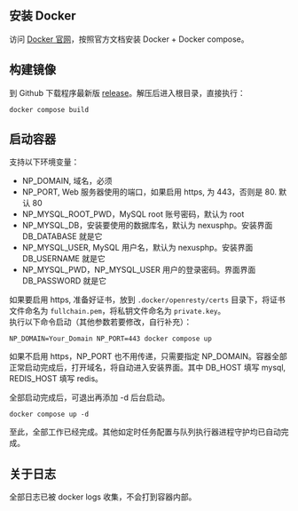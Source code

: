 <ArticleTopAd></ArticleTopAd>


## 安装 Docker

访问 [Docker 官网](https://docs.docker.com/engine/install/)，按照官方文档安装 Docker + Docker compose。

## 构建镜像

到 Github 下载程序最新版 [release](https://github.com/xiaomlove/nexusphp/releases/latest)。解压后进入根目录，直接执行：
```
docker compose build
```

## 启动容器
支持以下环境变量：
- NP_DOMAIN, 域名，必须
- NP_PORT, Web 服务器使用的端口，如果启用 https, 为 443，否则是 80. 默认 80
- NP_MYSQL_ROOT_PWD，MySQL root 账号密码，默认为 root
- NP_MYSQL_DB，安装要使用的数据库名，默认为 nexusphp。安装界面 DB_DATABASE 就是它
- NP_MYSQL_USER, MySQL 用户名，默认为 nexusphp。安装界面 DB_USERNAME 就是它
- NP_MYSQL_PWD，NP_MYSQL_USER 用户的登录密码。界面界面 DB_PASSWORD 就是它

如果要启用 https, 准备好证书，放到 `.docker/openresty/certs` 目录下，将证书文件命名为 `fullchain.pem`，将私钥文件命名为 `private.key`。  
执行以下命令启动（其他参数若要修改，自行补充）：

```
NP_DOMAIN=Your_Domain NP_PORT=443 docker compose up
```

如果不启用 https，NP_PORT 也不用传递，只需要指定 NP_DOMAIN。容器全部正常启动完成后，打开域名，将自动进入安装界面。其中 DB_HOST 填写 mysql, REDIS_HOST 填写 redis。

全部启动完成后，可退出再添加 -d 后台启动。
```
docker compose up -d
```

至此，全部工作已经完成。其他如定时任务配置与队列执行器进程守护均已自动完成。

## 关于日志

全部日志已被 docker logs 收集，不会打到容器内部。